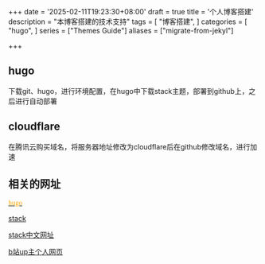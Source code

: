+++
date = '2025-02-11T19:23:30+08:00'
draft = true
title = '个人博客搭建'
description = "本博客搭建的技术支持"
tags = [
    "博客搭建",
]
categories = [
    "hugo",
]
series = ["Themes Guide"]
aliases = ["migrate-from-jekyl"]

+++
## hugo
下载git、hugo，进行环境配置，在hugo中下载stack主题，部署到github上，之后进行自动部署
## cloudflare
在腾讯云购买域名，将服务器地址修改为cloudflare后在github修改域名，进行加速
## 相关的网址
[ <font face="仿宋" font color=orange>hugo</font>](https://gohugo.io/)         

[stack](https://stack.jimmycai.com/)              

[stack中文网址](https://stack-docs.netlify.app/zh/)            

[b站up主个人网页](https://letere-gzj.github.io/hugo-stack/)   